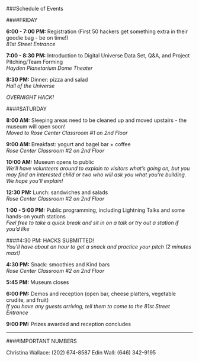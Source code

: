 ###Schedule of Events

####FRIDAY 

**6:00 - 7:00 PM:** Registration (First 50 hackers get something extra in their goodie bag - be on time!)
<br>*81st Street Entrance*

**7:00 - 8:30 PM:** Introduction to Digital Universe Data Set, Q&A, and Project Pitching/Team Forming
<br>*Hayden Planetarium Dome Theater*

**8:30 PM:** Dinner: pizza and salad 
<br>*Hall of the Universe*

*OVERNIGHT HACK!*

####SATURDAY 

**8:00 AM:** Sleeping areas need to be cleaned up and moved upstairs - the museum will open soon!
<br>*Moved to Rose Center Classroom #1 on 2nd Floor*

**9:00 AM:** Breakfast: yogurt and bagel bar + coffee
<br>*Rose Center Classroom #2 on 2nd Floor*

**10:00 AM:** Museum opens to public
<br>*We’ll have volunteers around to explain to visitors what’s going on, but you may find an interested child or two who will ask you what you’re building. We hope you’ll explain!*

**12:30 PM:** Lunch: sandwiches and salads
<br>*Rose Center Classroom #2 on 2nd Floor*

**1:00 - 5:00 PM:** Public programming, including Lightning Talks and some hands-on youth stations
<br>*Feel free to take a quick break and sit in on a talk or try out a station if you’d like*

####4:30 PM: HACKS SUBMITTED!
<br>*You’ll have about an hour to get a snack and practice your pitch (2 minutes max!)*

**4:30 PM:** Snack: smoothies and Kind bars
<br>*Rose Center Classroom #2 on 2nd Floor*

**5:45 PM:** Museum closes 

**6:00 PM:** Demos and reception (open bar, cheese platters, vegetable crudite, and fruit)
<br>*If you have any guests arriving, tell them to come to the 81st Street Entrance*

**9:00 PM:** Prizes awarded and reception concludes

---

####IMPORTANT NUMBERS

Christina Wallace: (202) 674-8587
Edin Wall: (646) 342-9195
